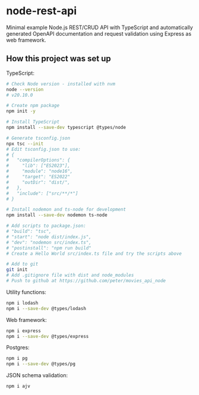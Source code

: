 # node-rest-api

Minimal example Node.js REST/CRUD API with TypeScript and automatically generated OpenAPI documentation and request validation using Express as web framework.

## How this project was set up

TypeScript:

```sh
# Check Node version - installed with nvm
node --version
# v20.10.0

# Create npm package
npm init -y

# Install TypeScript
npm install --save-dev typescript @types/node

# Generate tsconfig.json
npx tsc --init
# Edit tsconfig.json to use:
# {
#   "compilerOptions": {
#     "lib": ["ES2023"],
#     "module": "node16",
#     "target": "ES2022"
#     "outDir": "dist/",
#   },
#   "include": ["src/**/*"]
# }

# Install nodemon and ts-node for development
npm install --save-dev nodemon ts-node

# Add scripts to package.json:
# "build": "tsc",
# "start": "node dist/index.js",
# "dev": "nodemon src/index.ts",
# "postinstall": "npm run build"
# Create a Hello World src/index.ts file and try the scripts above

# Add to git
git init
# Add .gitignore file with dist and node_modules
# Push to github at https://github.com/peter/movies_api_node
```

Utility functions:

```sh
npm i lodash
npm i --save-dev @types/lodash
```

Web framework:

```sh
npm i express
npm i --save-dev @types/express
```

Postgres:

```sh
npm i pg
npm i --save-dev @types/pg
```

JSON schema validation:

```sh
npm i ajv
```